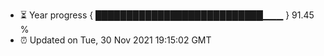 - ⏳ Year progress { ███████████████████████████▁▁▁ } 91.45 %
- ⏰ Updated on Tue, 30 Nov 2021 19:15:02 GMT

